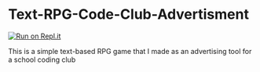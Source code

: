 # Text-RPG-Code-Club-Advertisment

[![Run on Repl.it](https://repl.it/badge/github/cherie-wilkinson/Text-RPG-Code-Club-Advertisment)](https://repl.it/github/cherie-wilkinson/Text-RPG-Code-Club-Advertisment)

This is a simple text-based RPG game that I made as an advertising tool for a school coding club
